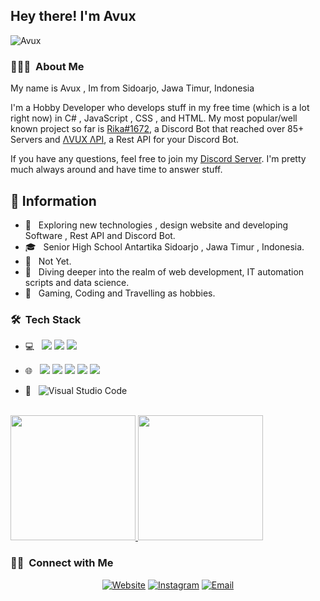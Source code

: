 <h2> Hey there! I'm Avux</h2>
<div align="left"><img alt="Avux"src="https://discord.c99.nl/widget/theme-2/889180287362273310.png"></div>

<h3> 👨🏻‍💻 &nbsp;About Me </h3>
My name is Avux , Im from Sidoarjo, Jawa Timur, Indonesia

I'm a Hobby Developer who develops stuff in my free time (which is a lot right now) in C# , JavaScript , CSS , and HTML. My most popular/well known project so far is [Rika#1672](https://rika.ga), a Discord Bot that reached over 85+ Servers and [ΛVUX ΛPI](https://api.avux.ga), a Rest API for your Discord Bot.

If you have any questions, feel free to join my [Discord Server](https://api.avux.ga/support). I'm pretty much always around and have time to answer stuff.

## 📁 Information

- 🤔 &nbsp; Exploring new technologies , design website and developing Software , Rest API and Discord Bot.
- 🎓 &nbsp; Senior High School Antartika Sidoarjo , Jawa Timur , Indonesia.
- 💼 &nbsp; Not Yet.
- 💭 &nbsp; Diving deeper into the realm of web development, IT automation scripts and data science.
- 🍭 &nbsp; Gaming, Coding and Travelling as hobbies.

<h3> 🛠 &nbsp;Tech Stack</h3>

- 💻 &nbsp; <img src="https://img.shields.io/badge/c++%20-%2300599C.svg?&style=for-the-badge&logo=c%2B%2B&ogoColor=white"/> <img src="https://img.shields.io/badge/c%23%20-%23239120.svg?&style=for-the-badge&logo=c-sharp&logoColor=white"/> <img src="https://img.shields.io/badge/python%20-%2314354C.svg?&style=for-the-badge&logo=python&logoColor=white"/>
- 🌐 &nbsp; <img src="https://img.shields.io/badge/html5%20-%23E34F26.svg?&style=for-the-badge&logo=html5&logoColor=white"/> <img src="https://img.shields.io/badge/css3%20-%231572B6.svg?&style=for-the-badge&logo=css3&logoColor=white"/> <img src="https://img.shields.io/badge/bootstrap%20-%23563D7C.svg?&style=for-the-badge&logo=bootstrap&logoColor=white"/> <img src="https://img.shields.io/badge/javascript%20-%23323330.svg?&style=for-the-badge&logo=javascript&logoColor=%23F7DF1E"/> <img src="https://img.shields.io/badge/node.js%20-%2343853D.svg?&style=for-the-badge&logo=node.js&logoColor=white"/>

- 🔧 &nbsp;
 ![Visual Studio Code](https://img.shields.io/badge/-VsCode-2C2C32?style=flat-square&logo=visual-studio-code&logoColor=0078D7)


<br/>

<a href="https://github.com/AvuxGaming">
  <img height="200em" src="https://github-readme-stats.vercel.app/api?username=avuxgaming&theme=buefy&show_icons=true" />
  <img height="200em" src="https://github-readme-stats.vercel.app/api/top-langs/?username=avuxgaming&theme=buefy&layout=compact" />
</a>

<br/>

<h3> 🤝🏻 &nbsp;Connect with Me </h3>

<p align="center">
<a href="https://www.konbot.ga/"><img alt="Website" src="https://img.shields.io/badge/Website-www.konbot.ga-blue?style=flat-square&logo=google-chrome"></a>
<a href="https://www.instagram.com/d.avux/"><img alt="Instagram" src="https://img.shields.io/badge/Instagram-d.avux-blue?style=flat-square&logo=instagram"></a>
<a href="mailto:avuxgaming@gmail.com"><img alt="Email" src="https://img.shields.io/badge/Email-avuxgaming@gmail.com-blue?style=flat-square&logo=gmail"></a>
</p>
